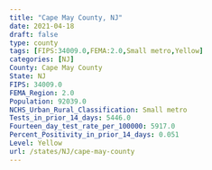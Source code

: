 ```yaml
---
title: "Cape May County, NJ"
date: 2021-04-18
draft: false
type: county
tags: [FIPS:34009.0,FEMA:2.0,Small metro,Yellow]
categories: [NJ]
County: Cape May County
State: NJ
FIPS: 34009.0
FEMA_Region: 2.0
Population: 92039.0
NCHS_Urban_Rural_Classification: Small metro
Tests_in_prior_14_days: 5446.0
Fourteen_day_test_rate_per_100000: 5917.0
Percent_Positivity_in_prior_14_days: 0.051
Level: Yellow
url: /states/NJ/cape-may-county
---
```



